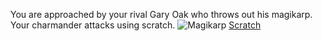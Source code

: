 You are approached by your rival Gary Oak who throws out his magikarp. Your charmander attacks using scratch.
![Magikarp](http://nuggetbridge.com/wp-content/uploads/2014/12/sv_magikarp.jpg)
[Scratch](../FIN/conclusionC.md)